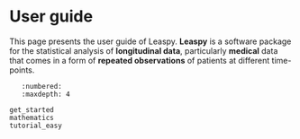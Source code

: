 # User guide

This page presents the user guide of Leaspy. 
**Leaspy** is a software package for the statistical analysis of **longitudinal data**, particularly **medical** data that comes in a form of **repeated observations** of patients at different time-points.


```{toctree}
   :numbered:
   :maxdepth: 4

get_started
mathematics
tutorial_easy
```
